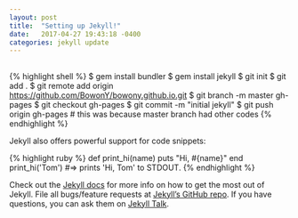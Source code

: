 ```yaml
---
layout: post
title:  "Setting up Jekyll!"
date:   2017-04-27 19:43:18 -0400
categories: jekyll update
---
```

##
{% highlight shell %}
$ gem install bundler
$ gem install jekyll
$ git init
$ git add .
$ git remote add origin https://github.com/BowonY/bowony.github.io.git
$ git branch -m master gh-pages
$ git checkout gh-pages
$ git commit -m "initial jekyll"
$ git push origin gh-pages # this was because master branch had other codes
{% endhighlight %}

Jekyll also offers powerful support for code snippets:

{% highlight ruby %}
def print_hi(name)
  puts "Hi, #{name}"
end
print_hi('Tom')
#=> prints 'Hi, Tom' to STDOUT.
{% endhighlight %}

Check out the [Jekyll docs][jekyll-docs] for more info on how to get the most out of Jekyll. File all bugs/feature requests at [Jekyll’s GitHub repo][jekyll-gh]. If you have questions, you can ask them on [Jekyll Talk][jekyll-talk].

[jekyll-docs]: https://jekyllrb.com/docs/home
[jekyll-gh]:   https://github.com/jekyll/jekyll
[jekyll-talk]: https://talk.jekyllrb.com/
